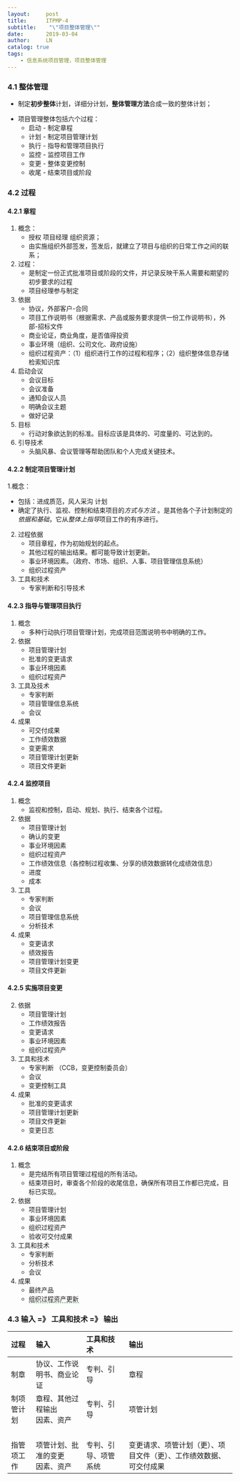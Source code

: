```yaml
---                                          
layout:     post
title:      ITPMP-4
subtitle:    "\"项目整体管理\""
date:       2019-03-04
author:     LN
catalog: true
tags:
    - 信息系统项目管理，项目整体管理
---
```


### 4.1 整体管理
- 制定**初步整体**计划，详细分计划，**整体管理方法**合成一致的整体计划；
+ 项目管理整体包括六个过程：
   - 启动 - 制定章程
   - 计划 - 制定项目管理计划
   - 执行 - 指导和管理项目执行
   - 监控 - 监控项目工作
   - 变更 - 整体变更控制
   - 收尾 - 结束项目或阶段

### 4.2 过程
#### 4.2.1 章程
1. 概念：
   + 授权 项目经理 组织资源；
   + 由实施组织外部签发，签发后，就建立了项目与组织的日常工作之间的联系；
2. 过程：
   + 是制定一份正式批准项目或阶段的文件，并记录反映干系人需要和期望的初步要求的过程
   + 项目经理参与制定
3. 依据
   + 协议，外部客户-合同
   + 项目工作说明书（根据需求、产品或服务要求提供一份工作说明书），外部-招标文件
   + 商业论证，商业角度，是否值得投资
   + 事业环境（组织、公司文化、政府设施）
   + 组织过程资产：（1）组织进行工作的过程和程序；（2）组织整体信息存储检索知识库
5. 启动会议
   + 会议目标
   + 会议准备
   + 通知会议人员
   + 明确会议主题
   + 做好记录
6. 目标
   + 行动对象欲达到的标准。目标应该是具体的、可度量的、可达到的。
7. 引导技术
   + 头脑风暴、会议管理等帮助团队和个人完成关键技术。

#### 4.2.2 制定项目管理计划
1.概念： 
   + 包括：进成质范，风人采沟 计划
   + 确定了执行、监视、控制和结束项目的*方式与方法* 。是其他各个子计划制定的*依据和基础*，它从*整体上指导*项目工作的有序进行。
2. 过程依据
   + 项目章程，作为初始规划的起点。
   + 其他过程的输出结果。都可能导致计划更新。
   + 事业环境因素。（政府、市场、组织、人事、项目管理信息系统）
   + 组织过程资产
3. 工具和技术
   + 专家判断和引导技术

#### 4.2.3 指导与管理项目执行
1. 概念
   + 多种行动执行项目管理计划，完成项目范围说明书中明确的工作。
2. 依据
   + 项目管理计划
   + 批准的变更请求
   + 事业环境因素
   + 组织过程资产
3. 工具及技术
   + 专家判断
   + 项目管理信息系统
   + 会议
4. 成果
   + 可交付成果
   + 工作绩效数据
   + 变更需求
   + 项目管理计划更新
   + 项目文件更新

#### 4.2.4 监控项目
1. 概念
   + 监视和控制，启动、规划、执行、结束各个过程。
2. 依据
   + 项目管理计划
   + 确认的变更
   + 事业环境因素
   + 组织过程资产
   + 工作绩效信息（各控制过程收集、分享的绩效数据转化成绩效信息）
   + 进度
   + 成本
3. 工具
   + 专家判断
   + 会议
   + 项目管理信息系统
   + 分析技术
4. 成果
   + 变更请求
   + 绩效报告
   + 项目管理计划变更
   + 项目文件更新

#### 4.2.5 实施项目变更

2. 依据
   + 项目管理计划
   + 工作绩效报告
   + 变更请求
   + 事业环境因素
   + 组织过程资产
3. 工具和技术
   + 专家判断 （CCB，变更控制委员会）
   + 会议
   + 变更控制工具
4. 成果
   + 批准的变更请求
   + 项目管理计划更新
   + 项目文件更新
   + 变更日志

#### 4.2.6 结束项目或阶段
1. 概念
   + 是完结所有项目管理过程组的所有活动。
   + 结束项目时，审查各个阶段的收尾信息，确保所有项目工作都已完成，目标已实现。
2. 依据
   + 项目管理计划
   + 事业环境因素
   + 组织过程资产
   + 验收可交付成果
3. 工具和技术
   + 专家判断
   + 分析技术
   + 会议
4. 成果
   + 最终产品
   + <span style="border-bottom:1px dashed green;">组织过程资产更新</span>

### 4.3 输入 =》 工具和技术 =》 输出
| 过程 | 输入 | 工具和技术 | 输出|
|:------ | :------ | :------ | :------- |
|制章 | 协议、工作说明书、商业论证 | 专判、引导 | 章程|
|制项管计划 | 章程、其他过程输出   <br>因素、资产 | 专判、引导 | 项管计划|
|&nbsp;|&nbsp;|&nbsp;|&nbsp;|
|指管项工作 | 项管计划、批准的变更 <br>因素、资产 |  专判、引导、项管系统 | 变更请求、项管计划（更）、项目文件（更）、工作绩效数据、可交付成果 |

